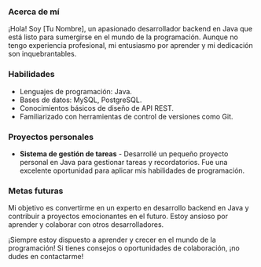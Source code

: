 ### Acerca de mí

¡Hola! Soy [Tu Nombre], un apasionado desarrollador backend en Java que está listo para sumergirse en el mundo de la programación. Aunque no tengo experiencia profesional, mi entusiasmo por aprender y mi dedicación son inquebrantables.

### Habilidades

- Lenguajes de programación: Java.
- Bases de datos: MySQL, PostgreSQL.
- Conocimientos básicos de diseño de API REST.
- Familiarizado con herramientas de control de versiones como Git.

### Proyectos personales

- **Sistema de gestión de tareas** - Desarrollé un pequeño proyecto personal en Java para gestionar tareas y recordatorios. Fue una excelente oportunidad para aplicar mis habilidades de programación.

### Metas futuras

Mi objetivo es convertirme en un experto en desarrollo backend en Java y contribuir a proyectos emocionantes en el futuro. Estoy ansioso por aprender y colaborar con otros desarrolladores.

¡Siempre estoy dispuesto a aprender y crecer en el mundo de la programación! Si tienes consejos o oportunidades de colaboración, ¡no dudes en contactarme!
